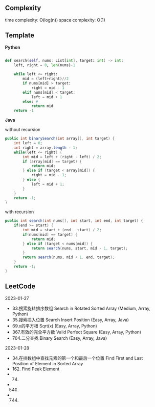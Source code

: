## Complexity ##
time complexity: O(log(n))
space complexity: O(1)

## Template ##
**Python**
```Python

def search(self, nums: List[int], target: int) -> int:
    left, right = 0, len(nums)-1
    
    while left <= right:
        mid = (left+right)//2
        if nums[mid] > target: 
            right = mid - 1
        elif nums[mid] < target:
            left = mid + 1
        else: # 
            return mid
    return -1
```
**Java**

without recursion
```Java
public int binarySearch(int array[], int target) {
    int left = 0;
    int right = array.length - 1;
    while(left <= right) {  
        int mid = left + (right - left) / 2;  
        if (array[mid] == target) { 
            return mid;
        } else if (target < array[mid]) {
            right = mid - 1;
        } else {
            left = mid + 1;
        }
    }
    return -1;
}
```
with recursion
```Java
public int search(int nums[], int start, int end, int target) {
    if(end >= start) {
        int mid = start + (end - start) / 2;
        if(nums[mid] == target) {
            return mid;
        } else if (target < nums[mid]) {
            return search(nums, start, mid - 1, target);
        } 
        return search(nums, mid + 1, end, target);
    }
    return -1;
}
```

## LeetCode ##
2023-01-27
- 33.搜索旋转排序数组 Search in Rotated Sorted Array (Medium, Array, Python)
- 35.搜索插入位置 Search Insert Position (Easy, Array, Java)
- 69.x的平方根 Sqrt(x) (Easy, Array, Python)
- 367.有效的完全平方数 Valid Perfect Square (Easy, Array, Python)
- 704.二分查找 Binary Search (Easy, Array, Java)

2023-01-28
- 34.在排数组中查找元素的第一个和最后一个位置 Find First and Last Position of Element in Sorted Array
- 162. Find Peak Element
- 74.
- 540.
- 744.